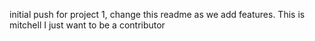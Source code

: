 initial push for project 1, change this readme as we add features. This is mitchell I just want to be a contributor
